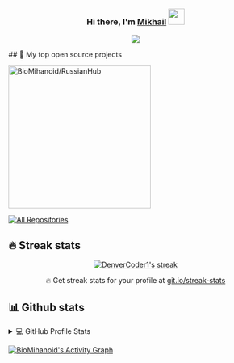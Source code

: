 <h3 align="center">Hi there, I'm <a href="https://t.me/bioMihanoid" target="_blank">Mikhail</a>
  <img src="https://github.com/blackcater/blackcater/raw/main/images/Hi.gif" height="32"/>
</h3>

<!-- Typing SVG by DenverCoder1 - https://github.com/DenverCoder1/readme-typing-svg -->
<p align="center">
  <a href="https://github.com/DenverCoder1/readme-typing-svg">
    <img src="https://readme-typing-svg.herokuapp.com?color=8508F7&lines=C%23+beginner+programmer+from+Russia;Always+learning+new+things">
  </a>
</p>
## 📘 My top open source projects
<p align="left">
  <a href="https://github.com/BioMihanoid/RussianHub"><img width="282" src="https://github-readme-stats.vercel.app/api/pin/?username=bioMihanoid&repo=RussianHub&theme=react&bg_color=1F222E&title_color=F85D7F&icon_color=F8D866&hide_border=true&show_icons=false" alt="BioMihanoid/RussianHub"></a>
</p>

<p align="left">
  <a href="https://github.com/BioMihanoid?tab=repositories"><img alt="All Repositories" title="All Repositories" src="https://github-readme-stats.vercel.app/api/pin/?username=BioMihanoid&repo=https://github.com/BioMihanoid/RussianHub"/></a>
</p>

## 🔥 Streak stats

<!-- GitHub Readme Streak Stats - https://github.com/DenverCoder1/github-readme-streak-stats -->
<p align="center">
  <a href="https://github.com/DenverCoder1/github-readme-streak-stats">
    <img title="🔥 Get streak stats for your profile at git.io/streak-stats" alt="DenverCoder1's streak" src="http://github-readme-streak-stats.herokuapp.com?user=BioMihanoid&theme=monokai-metallian&date_format=M%20j%5B%2C%20Y%5D&hide_border=true"/>
  </a>
  <p align="center">🔥 Get streak stats for your profile at <a href="https://git.io/streak-stats">git.io/streak-stats</a></p>
</p>

<!-- Some badges are from https://github.com/Ileriayo/markdown-badges -->

## 📊 Github stats

<!-- https://github.com/anuraghazra/github-readme-stats -->
<details> 
<summary>💻 GitHub Profile Stats</summary>
  <br/>
    <a href="https://github.com/anuraghazra/github-readme-stats"><img alt="BioMihanoids's Github Stats" src="https://denvercoder1-github-readme-stats.vercel.app/api/?username=BioMihanoid&show_icons=true&count_private=true&theme=react&hide_border=true&bg_color=1F222E&title_color=F85D7F&icon_color=F8D866" height="192px"/></a>
  <a href="https://github.com/anuraghazra/github-readme-stats"><img alt="BioMihanoid's Top Languages" src="https://github-readme-stats.vercel.app/api/top-langs/?username=BioMihanoid&langs_count=8&layout=compact&theme=react&hide_border=true&bg_color=1F222E&title_color=F85D7F&icon_color=F8D866&hide=Jupyter%20Notebook" height="192px"/></a>
  <br/>
  <b>Note:</b> Top languages is only a metric of the languages my public code consists of and doesn't reflect experience or skill level.
</details> 

<!-- https://github.com/ashutosh00710/github-readme-activity-graph -->
<a href="https://github.com/ashutosh00710/github-readme-activity-graph"><img alt="BioMihanoid's Activity Graph" src="https://activity-graph.herokuapp.com/graph?username=BioMihanoid&bg_color=1F222E&color=F8D866&line=F85D7F&point=FFFFFF&hide_border=true" /></a>
